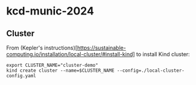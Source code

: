 # kcd-munic-2024

## Cluster 

From (Kepler's instructions)[https://sustainable-computing.io/installation/local-cluster/#install-kind] to install Kind cluster: 

```
export CLUSTER_NAME="cluster-demo"
kind create cluster --name=$CLUSTER_NAME --config=./local-cluster-config.yaml
```